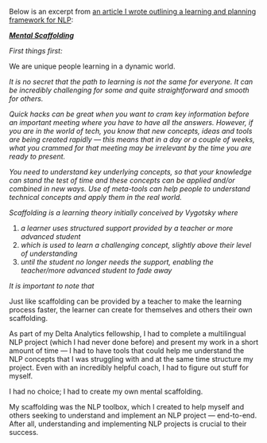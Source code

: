 Below is an excerpt from [an article I wrote outlining a learning and planning framework for NLP](https://medium.com/@ceethinwa/delivering-success-in-natural-language-processing-projects-part-one-40c4775cf6a9):

<u>_**Mental Scaffolding**_</u>

*First things first:*

  We are unique people learning in a dynamic world.

*It is no secret that the path to learning is not the same for everyone. It can be incredibly challenging for some and quite straightforward and smooth for others.*

*Quick hacks can be great when you want to cram key information before an important meeting where you have to have all the answers. However, if you are in the world of tech, you know that new concepts, ideas and tools are being created rapidly — this means that in a day or a couple of weeks, what you crammed for that meeting may be irrelevant by the time you are ready to present.*

*You need to understand key underlying concepts, so that your knowledge can stand the test of time and these concepts can be applied and/or combined in new ways. Use of meta-tools can help people to understand technical concepts and apply them in the real world.*

*Scaffolding is a learning theory initially conceived by Vygotsky where*
1. *a learner uses structured support provided by a teacher or more advanced student*
2. *which is used to learn a challenging concept, slightly above their level of understanding*
3. *until the student no longer needs the support, enabling the teacher/more advanced student to fade away*

*It is important to note that*

  Just like scaffolding can be provided by a teacher to make the learning process faster, the learner can create for themselves and others their own scaffolding.

As part of my Delta Analytics fellowship, I had to complete a multilingual NLP project (which I had never done before) and present my work in a short amount of time — I had to have tools that could help me understand the NLP concepts that I was struggling with and at the same time structure my project. Even with an incredibly helpful coach, I had to figure out stuff for myself.

I had no choice; I had to create my own mental scaffolding.

My scaffolding was the NLP toolbox, which I created to help myself and others seeking to understand and implement an NLP project — end-to-end. After all, understanding and implementing NLP projects is crucial to their success.

